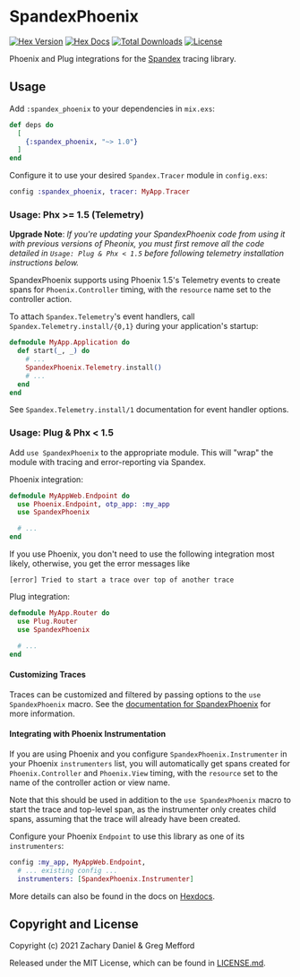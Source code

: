 # SpandexPhoenix

[![Hex Version](https://img.shields.io/hexpm/v/spandex_phoenix.svg)](https://hex.pm/packages/spandex_phoenix)
[![Hex Docs](https://img.shields.io/badge/hex-docs-lightgreen.svg)](https://hexdocs.pm/spandex_phoenix/)
[![Total Downloads](https://img.shields.io/hexpm/dt/spandex_phoenix.svg)](https://hex.pm/packages/spandex_phoenix)
[![License](https://img.shields.io/hexpm/l/spandex_phoenix.svg)](https://github.com/spandex-project/spandex_phoenix/blob/master/LICENSE)

Phoenix and Plug integrations for the [Spandex] tracing library.

[Spandex]: https://github.com/spandex-project/spandex

## Usage

Add `:spandex_phoenix` to your dependencies in `mix.exs`:

```elixir
def deps do
  [
    {:spandex_phoenix, "~> 1.0"}
  ]
end
```

Configure it to use your desired `Spandex.Tracer` module in `config.exs`:

```elixir
config :spandex_phoenix, tracer: MyApp.Tracer
```

### Usage: Phx >= 1.5 (Telemetry)

**Upgrade Note**: *If you're updating your SpandexPhoenix code from using it with previous versions of Pheonix,
you must first remove all the code detailed in `Usage: Plug & Phx < 1.5` before following
telemetry installation instructions below.*


SpandexPhoenix supports using Phoenix 1.5's Telemetry events to create spans for
`Phoenix.Controller` timing, with the `resource` name set to the controller action.

To attach `Spandex.Telemetry`'s event handlers, call `Spandex.Telemetry.install/{0,1}`
during your application's startup:

```elixir
defmodule MyApp.Application do
  def start(_, _) do
    # ...
    SpandexPhoenix.Telemetry.install()
    # ...
  end
end
```

See `Spandex.Telemetry.install/1` documentation for event handler options.

### Usage: Plug & Phx < 1.5

Add `use SpandexPhoenix` to the appropriate module. This will "wrap" the
module with tracing and error-reporting via Spandex.

Phoenix integration:

```elixir
defmodule MyAppWeb.Endpoint do
  use Phoenix.Endpoint, otp_app: :my_app
  use SpandexPhoenix

  # ...
end
```

If you use Phoenix, you don't need to use the following integration most likely, otherwise, you get the error messages like

```
[error] Tried to start a trace over top of another trace
```

Plug integration:

```elixir
defmodule MyApp.Router do
  use Plug.Router
  use SpandexPhoenix

  # ...
end
```

#### Customizing Traces

Traces can be customized and filtered by passing options to the `use SpandexPhoenix` macro.
See the [documentation for SpandexPhoenix] for more information.

#### Integrating with Phoenix Instrumentation

If you are using Phoenix and you configure `SpandexPhoenix.Instrumenter` in
your Phoenix `instrumenters` list, you will automatically get spans created for
`Phoenix.Controller` and `Phoenix.View` timing, with the `resource` set to the
name of the controller action or view name.

Note that this should be used in addition to the `use SpandexPhoenix`
macro to start the trace and top-level span, as the instrumenter only creates
child spans, assuming that the trace will already have been created.

Configure your Phoenix `Endpoint` to use this library as one of its
`instrumenters`:

```elixir
config :my_app, MyAppWeb.Endpoint,
  # ... existing config ...
  instrumenters: [SpandexPhoenix.Instrumenter]
```

More details can also be found in the docs on [Hexdocs].

## Copyright and License

Copyright (c) 2021 Zachary Daniel & Greg Mefford

Released under the MIT License, which can be found in [LICENSE.md](./LICENSE.md).

[Hexdocs]: https://hexdocs.pm/spandex_phoenix
[documentation for SpandexPhoenix]: https://hexdocs.pm/spandex_phoenix/SpandexPhoenix.html
